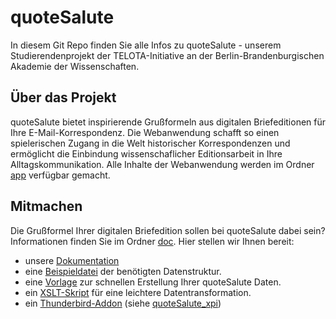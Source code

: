 # quoteSalute

In diesem Git Repo finden Sie alle Infos zu quoteSalute - unserem Studierendenprojekt der TELOTA-Initiative an der Berlin-Brandenburgischen Akademie der Wissenschaften.  

## Über das Projekt

quoteSalute bietet inspirierende Grußformeln aus digitalen Briefeditionen für Ihre E-Mail-Korrespondenz. Die Webanwendung schafft so einen spielerischen Zugang in die Welt historischer Korrespondenzen und ermöglicht die Einbindung wissenschaflicher Editionsarbeit in Ihre Alltagskommunikation. Alle Inhalte der Webanwendung werden im Ordner [app](https://github.com/telota/salutesig/tree/master/app) verfügbar gemacht.

## Mitmachen

Die Grußformel Ihrer digitalen Briefedition sollen bei quoteSalute dabei sein? Informationen finden Sie im Ordner [doc](https://github.com/telota/salutesig/tree/master/doc). Hier stellen wir Ihnen bereit:
* unsere [Dokumentation](https://github.com/telota/salutesig/blob/master/doc/docs/documentation-de.xml)
* eine [Beispieldatei](https://github.com/telota/salutesig/blob/master/doc/examples/example.xml) der benötigten Datenstruktur.
* eine [Vorlage](https://github.com/telota/salutesig/blob/master/doc/templates/template.xml) zur schnellen Erstellung Ihrer quoteSalute Daten.
* ein [XSLT-Skript](https://github.com/telota/salutesig/blob/master/doc/templates/template.xslt) für eine leichtere Datentransformation.
* ein [Thunderbird-Addon](https://github.com/telota/quoteSalute_xpi/releases/download/v0.2.5/quotesalute-0.2.5_build11.xpi) (siehe [quoteSalute_xpi](https://github.com/telota/quotesalute_xpi))
